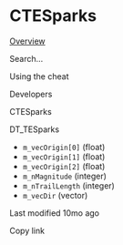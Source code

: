 # CTESparks



[Overview](broken-reference)

Search…



Using the cheat



Developers



CTESparks

DT\_TESparks

* `m_vecOrigin[0]` (float)
* `m_vecOrigin[1]` (float)
* `m_vecOrigin[2]` (float)
* `m_nMagnitude` (integer)
* `m_nTrailLength` (integer)
* `m_vecDir` (vector)



Last modified 10mo ago

Copy link
